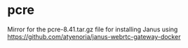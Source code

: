 # pcre

Mirror for the pcre-8.41.tar.gz file for installing Janus using https://github.com/atyenoria/janus-webrtc-gateway-docker

